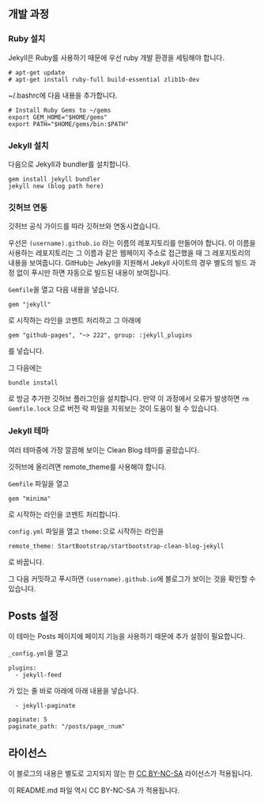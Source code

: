 ## 개발 과정

### Ruby 설치

Jekyll은 Ruby를 사용하기 때문에 우선 ruby 개발 환경을 세팅해야 합니다.
```
# apt-get update
# apt-get install ruby-full build-essential zlib1b-dev
```

~/.bashrc에 다음 내용을 추가합니다.
```
# Install Ruby Gems to ~/gems
export GEM_HOME="$HOME/gems"
export PATH="$HOME/gems/bin:$PATH"
```

### Jekyll 설치

다음으로 Jekyll과 bundler를 설치합니다.
```
gem install jekyll bundler
jekyll new (blog path here)
```

### 깃허브 연동
깃허브 공식 가이드를 따라 깃허브와 연동시켰습니다.

우선은 `(username).github.io` 라는 이름의 레포지토리를 만들어야 합니다.
이 이름을 사용하는 레포지토리는 그 이름과 같은 웹페이지 주소로 접근했을 때 그 레포지토리의 내용을 보여줍니다.
GitHub는 Jekyll을 지원해서 Jekyll 사이트의 경우 별도의 빌드 과정 없이 푸시만 하면 자동으로 빌드된 내용이 보여집니다.

`Gemfile`을 열고 다음 내용을 넣습니다.
```
gem "jekyll"
```
로 시작하는 라인을 코멘트 처리하고 그 아래에
```
gem "github-pages", "~> 222", group: :jekyll_plugins
```
를 넣습니다.

그 다음에는
```
bundle install
```
로 방금 추가한 깃허브 플러그인을 설치합니다.
만약 이 과정에서 오류가 발생하면 `rm Gemfile.lock` 으로 버전 락 파일을 지워보는 것이 도움이 될 수 있습니다.

### Jekyll 테마
여러 테마중에 가장 깔끔해 보이는 Clean Blog 테마를 골랐습니다.

깃허브에 올리려면 remote_theme를 사용해야 합니다.

`Gemfile` 파일을 열고
```
gem "minima"
```
로 시작하는 라인을 코멘트 처리합니다.

`config.yml` 파일을 열고 `theme:`으로 시작하는 라인을
```
remote_theme: StartBootstrap/startbootstrap-clean-blog-jekyll
```
로 바꿉니다.

그 다음 커밋하고 푸시하면 `(username).github.io`에 블로그가 보이는 것을 확인할 수 있습니다.

## Posts 설정

이 테마는 Posts 페이지에 페이지 기능을 사용하기 때문에 추가 설정이 필요합니다.

`_config.yml`을 열고 

```
plugins:
  - jekyll-feed
```
가 있는 줄 바로 아래에 아래 내용을 넣습니다.

```
  - jekyll-paginate

paginate: 5
paginate_path: "/posts/page_:num"
```

## 라이선스

이 블로그의 내용은 별도로 고지되지 않는 한 <a rel="license" href="http://creativecommons.org/licenses/by-nc-sa/3.0/deed.ko">CC BY-NC-SA</a> 라이선스가 적용됩니다.

이 README.md 파일 역시 CC BY-NC-SA 가 적용됩니다.
